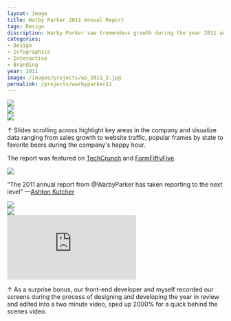 ```yaml
---
layout: image
title: Warby Parker 2011 Annual Report
tags: Design
discription: Warby Parker saw tremendous growth during the year 2011 and wanted an innovative and unusual way to share that data with their customers. We created an interactive, horizontal scrolling year in review anchored by a timeline highlighting various events from the year.
categories:
- Design
- Infographics
- Interactive
- Branding
year: 2011
image: /images/projects/wp_2011_2.jpg
permalink: /projects/warbyparker11
---
```


<img src="/images/projects/wp_2011_1.jpg">
<div class="images-left"><img src="/images/projects/wp_2011_2.jpg"></div><div class="images-right"><img src="/images/projects/wp_2011_3.jpg">
<p>&uarr; Slides scrolling across highlight key areas in the company and visualize data ranging from sales growth to website traffic, popular frames by state to favorite beers during the company's happy hour.</p>

<p>The report was featured on <a href="http://techcrunch.com/2012/01/24/worvey-err-warby-parker-takes-a-look-back-at-its-2011/">TechCrunch</a> and <a href="http://www.formfiftyfive.com/2012/01/warby-parker-annual-report/">FormFiftyFive</a>.</p></div>
<section class="clear"></section>

<div class="images-left"><img src="/images/projects/wp_2011_4.jpg">

<p>“The 2011 annual report from @WarbyParker has taken reporting to the next level” —<a href="https://twitter.com/aplusk/status/163019383529152512">Ashton Kutcher</A></p></div>
<div class="images-right"><img src="/images/projects/wp_2011_5.jpg">
</div>
<section class="clear"></section>

<img src="/images/projects/wp_2011_6.jpg">

<div class="responsive-container">
<iframe src="http://www.youtube.com/embed/6X6GFHrVsQ4" frameborder="0" allowfullscreen>
</iframe></div>

<div class="images-right">
<p>&uarr; As a surprise bonus, our front-end developer and myself recorded our screens during the process of designing and developing the year in review and edited into a two minute video, sped up 2000% for a quick behind the scenes video.</p></div>
